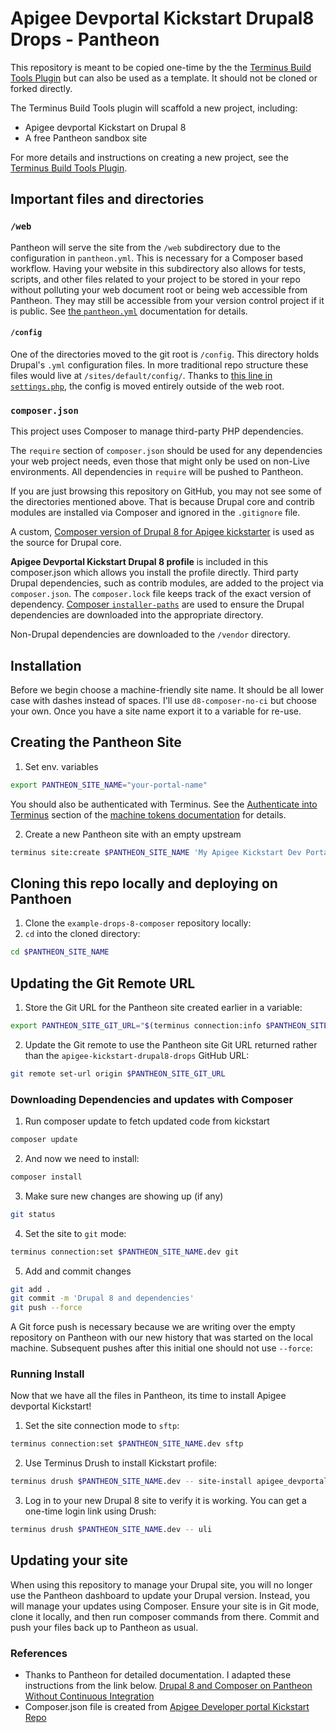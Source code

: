 
# Apigee Devportal Kickstart Drupal8 Drops - Pantheon

This repository is meant to be copied one-time by the the [Terminus Build Tools Plugin](https://github.com/pantheon-systems/terminus-build-tools-plugin) but can also be used as a template. It should not be cloned or forked directly.

The Terminus Build Tools plugin will scaffold a new project, including:

* Apigee devportal Kickstart on Drupal 8
* A free Pantheon sandbox site

For more details and instructions on creating a new project, see the [Terminus Build Tools Plugin](https://github.com/pantheon-systems/terminus-build-tools-plugin/).

## Important files and directories

### `/web`

Pantheon will serve the site from the `/web` subdirectory due to the configuration in `pantheon.yml`. This is necessary for a Composer based workflow. Having your website in this subdirectory also allows for tests, scripts, and other files related to your project to be stored in your repo without polluting your web document root or being web accessible from Pantheon. They may still be accessible from your version control project if it is public. See [the `pantheon.yml`](https://pantheon.io/docs/pantheon-yml/#nested-docroot) documentation for details.

#### `/config`

One of the directories moved to the git root is `/config`. This directory holds Drupal's `.yml` configuration files. In more traditional repo structure these files would live at `/sites/default/config/`. Thanks to [this line in `settings.php`](https://github.com/pantheon-systems/example-drops-8-composer/blob/54c84275cafa66c86992e5232b5e1019954e98f3/web/sites/default/settings.php#L19), the config is moved entirely outside of the web root.

### `composer.json`
This project uses Composer to manage third-party PHP dependencies.

The `require` section of `composer.json` should be used for any dependencies your web project needs, even those that might only be used on non-Live environments. All dependencies in `require` will be pushed to Pantheon.

If you are just browsing this repository on GitHub, you may not see some of the directories mentioned above. That is because Drupal core and contrib modules are installed via Composer and ignored in the `.gitignore` file.

A custom, [Composer version of Drupal 8 for Apigee kickstarter](https://github.com/apigee/devportal-kickstart-project-composer) is used as the source for Drupal core.

**Apigee Devportal Kickstart Drupal 8 profile** is included in this composer.json which allows you install the profile directly. Third party Drupal dependencies, such as contrib modules, are added to the project via `composer.json`. The `composer.lock` file keeps track of the exact version of dependency. [Composer `installer-paths`](https://getcomposer.org/doc/faqs/how-do-i-install-a-package-to-a-custom-path-for-my-framework.md#how-do-i-install-a-package-to-a-custom-path-for-my-framework-) are used to ensure the Drupal dependencies are downloaded into the appropriate directory.

Non-Drupal dependencies are downloaded to the `/vendor` directory.

## Installation
Before we begin choose a machine-friendly site name. It should be all lower case with dashes instead of spaces. I'll use `d8-composer-no-ci` but choose your own. Once you have a site name export it to a variable for re-use.

## Creating the Pantheon Site
 1. Set env. variables

  ```bash
export PANTHEON_SITE_NAME="your-portal-name"
```
You should also be authenticated with Terminus. See the  [Authenticate into Terminus](https://pantheon.io/docs/machine-tokens/#authenticate-into-terminus)  section of the  [machine tokens documentation](https://pantheon.io/docs/machine-tokens)  for details.

 2. Create a new Pantheon site with an empty upstream

  ```bash
terminus site:create $PANTHEON_SITE_NAME 'My Apigee Kickstart Dev Portal' empty
```

## Cloning this repo locally and deploying on Panthoen

 1. Clone the `example-drops-8-composer` repository locally:
 2. `cd` into the cloned directory:
 ```bash
cd $PANTHEON_SITE_NAME
```
## Updating the Git Remote URL

 1. Store the Git URL for the Pantheon site created earlier in a variable:
```bash
export PANTHEON_SITE_GIT_URL="$(terminus connection:info $PANTHEON_SITE_NAME.dev --field=git_url)"
```
 2. Update the Git remote to use the Pantheon site Git URL returned rather than the `apigee-kickstart-drupal8-drops` GitHub URL:
 ```bash
git remote set-url origin $PANTHEON_SITE_GIT_URL
 ```

### Downloading Dependencies and updates with Composer

 1. Run composer update to fetch updated code from kickstart
```bash
composer update
```
 2. And now we need to install:
 ```bash
composer install
```
 3.  Make sure new changes are showing up (if any)
```bash
git status
```
 4. Set the site to `git` mode:
 ```bash
terminus connection:set $PANTHEON_SITE_NAME.dev git
```
 5. Add and commit changes
 ```bash
git add .
git commit -m 'Drupal 8 and dependencies'
git push --force
```
A Git force push is necessary because we are writing over the empty repository on Pantheon with our new history that was started on the local machine. Subsequent pushes after this initial one should not use `--force`:

### Running Install
Now that we have all the files in Pantheon, its time to install Apigee devportal Kickstart!

 1. Set the site connection mode to `sftp`:
```bash
terminus connection:set $PANTHEON_SITE_NAME.dev sftp
```
 2. Use Terminus Drush to install Kickstart profile:
 ```bash
terminus drush $PANTHEON_SITE_NAME.dev -- site-install apigee_devportal_kickstart -y
```
 3. Log in to your new Drupal 8 site to verify it is working. You can get a one-time login link using Drush:
 ```bash
terminus drush $PANTHEON_SITE_NAME.dev -- uli
```

## Updating your site

When using this repository to manage your Drupal site, you will no longer use the Pantheon dashboard to update your Drupal version. Instead, you will manage your updates using Composer. Ensure your site is in Git mode, clone it locally, and then run composer commands from there.  Commit and push your files back up to Pantheon as usual.


### References

 - Thanks to Pantheon for detailed documentation. I adapted these
   instructions from the link below.  [Drupal 8 and Composer on Pantheon
   Without Continuous
   Integration](https://pantheon.io/docs/guides/drupal-8-composer-no-ci)
 - Composer.json file is created from [Apigee Developer portal Kickstart
   Repo](https://github.com/apigee/devportal-kickstart-project-composer)
